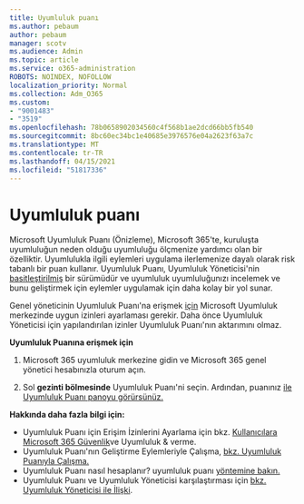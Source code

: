 ```yaml
---
title: Uyumluluk puanı
ms.author: pebaum
author: pebaum
manager: scotv
ms.audience: Admin
ms.topic: article
ms.service: o365-administration
ROBOTS: NOINDEX, NOFOLLOW
localization_priority: Normal
ms.collection: Adm_O365
ms.custom:
- "9001483"
- "3519"
ms.openlocfilehash: 78b0658902034560c4f568b1ae2dcd66bb5fb540
ms.sourcegitcommit: 8bc60ec34bc1e40685e3976576e04a2623f63a7c
ms.translationtype: MT
ms.contentlocale: tr-TR
ms.lasthandoff: 04/15/2021
ms.locfileid: "51817336"
---
```

# <a name="compliance-score"></a>Uyumluluk puanı

Microsoft Uyumluluk Puanı (Önizleme), Microsoft 365'te, kuruluşta uyumluluğun neden olduğu uyumluluğu ölçmenize yardımcı olan bir özelliktir. Uyumlulukla ilgili eylemleri uygulama ilerlemenize dayalı olarak risk tabanlı bir puan kullanır.   Uyumluluk Puanı, Uyumluluk Yöneticisi'nin [basitleştirilmiş](https://docs.microsoft.com/microsoft-365/compliance/compliance-manager-overview) bir sürümüdür ve uyumluluk uyumluluğunızı incelemek ve bunu geliştirmek için eylemler uygulamak için daha kolay bir yol sunar. 

Genel yöneticinin Uyumluluk Puanı'na erişmek [için](https://docs.microsoft.com/microsoft-365/security/office-365-security/permissions-in-the-security-and-compliance-center) Microsoft Uyumluluk merkezinde uygun izinleri ayarlaması gerekir.  Daha önce Uyumluluk Yöneticisi için yapılandırılan izinler Uyumluluk Puanı'nın aktarımını olmaz.

**Uyumluluk Puanına erişmek için**

1. Microsoft 365 uyumluluk merkezine  gidin ve Microsoft 365 genel yönetici hesabınızla oturum açın.

2. Sol **gezinti bölmesinde** Uyumluluk Puanı'ni seçin. Ardından, puanınız [ile Uyumluluk Puanı panoyu görürsünüz.](https://docs.microsoft.com/microsoft-365/compliance/compliance-score-setup#understand-the-compliance-score-dashboard)
 

**Hakkında daha fazla bilgi için:**

- Uyumluluk Puanı için Erişim İzinlerini Ayarlama için bkz. [Kullanıcılara Microsoft 365 Güvenlik](https://docs.microsoft.com/microsoft-365/security/office-365-security/grant-access-to-the-security-and-compliance-center)ve Uyumluluk & verme.
- Uyumluluk Puanı'nın Geliştirme Eylemleriyle Çalışma, [bkz. Uyumluluk Puanıyla Çalışma.](https://docs.microsoft.com/microsoft-365/compliance/working-with-compliance-score)
- Uyumluluk Puanı nasıl hesaplanır? uyumluluk puanı [yöntemine bakın.](https://docs.microsoft.com/microsoft-365/compliance/compliance-score-methodology)
- Uyumluluk Puanı ve Uyumluluk Yöneticisi karşılaştırması için [bkz. Uyumluluk Yöneticisi ile İlişki](https://docs.microsoft.com/microsoft-365/compliance/compliance-score#relationship-to-compliance-manager).

